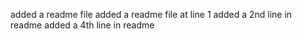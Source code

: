 added a readme file
added a readme file at line 1
added a 2nd line in readme
added a 4th line in readme
